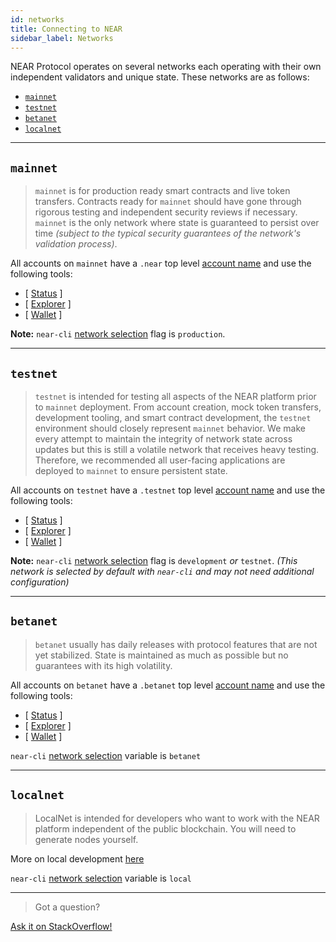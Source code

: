 ```yaml
---
id: networks
title: Connecting to NEAR
sidebar_label: Networks
---
```


NEAR Protocol operates on several networks each operating with their own independent validators and unique state. These networks are as follows:

* [`mainnet`](/docs/roles/developer/networks#mainnet)
* [`testnet`](/docs/roles/developer/networks#testnet)
* [`betanet`](/docs/roles/developer/networks#betanet)
* [`localnet`](/docs/roles/developer/networks#localnet)
  
---

## `mainnet`

> `mainnet` is for production ready smart contracts and live token transfers. Contracts ready for `mainnet` should have gone through rigorous testing and independent security reviews if necessary. `mainnet` is the only network where state is guaranteed to persist over time _(subject to the typical security guarantees of the network's validation process)_.

All accounts on `mainnet` have a `.near` top level [account name](/docs/concepts/account) and use the following tools:

* [ [Status](https://rpc.mainnet.near.org/status) ]
* [ [Explorer](https://explorer.near.org) ]
* [ [Wallet](https://wallet.near.org) ]

**Note:** `near-cli` [network selection](/docs/development/near-cli#network-selection) flag is `production`.

---

## `testnet`

> `testnet` is intended for testing all aspects of the NEAR platform prior to `mainnet` deployment. From account creation, mock token transfers, development tooling, and smart contract development, the `testnet` environment should closely represent `mainnet` behavior. We make every attempt to maintain the integrity of network state across updates but this is still a volatile network that receives heavy testing. Therefore, we recommended all user-facing applications are deployed to `mainnet` to ensure persistent state.

All accounts on `testnet` have a `.testnet` top level [account name](/docs/concepts/account) and use the following tools:

* [ [Status](https://rpc.testnet.near.org/status) ]
* [ [Explorer](https://explorer.testnet.near.org) ]
* [ [Wallet](https://wallet.testnet.near.org) ]

**Note:** `near-cli` [network selection](/docs/development/near-cli#network-selection) flag is `development` _or_ `testnet`. _(This network is selected by default with `near-cli` and may not need additional configuration)_

---

## `betanet`

> `betanet` usually has daily releases with protocol features that are not yet stabilized. State is maintained as much as possible but no guarantees with its high volatility.

All accounts on `betanet` have a `.betanet` top level [account name](/docs/concepts/account) and use the following tools:

* [ [Status](https://rpc.betanet.near.org/status) ]
* [ [Explorer](https://explorer.betanet.near.org) ]
* [ [Wallet](https://wallet.betanet.near.org) ]

`near-cli` [network selection](/docs/development/near-cli#network-selection) variable is `betanet`

---

## `localnet`

> LocalNet is intended for developers who want to work with the NEAR platform independent of the public blockchain. You will need to generate nodes yourself.

More on local development [here](/docs/local-setup/local-dev-testnet)

`near-cli` [network selection](/docs/development/near-cli#network-selection) variable is `local`

---

>Got a question?
<a href="https://stackoverflow.com/questions/tagged/nearprotocol">
  <h8>Ask it on StackOverflow!</h8>
</a>

